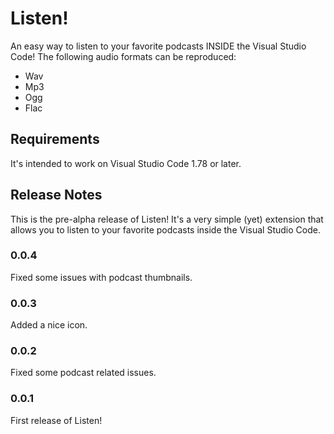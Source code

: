 # Listen!
An easy way to listen to your favorite podcasts INSIDE the Visual Studio Code!
The following audio formats can be reproduced:

 - Wav
 - Mp3
 - Ogg
 - Flac

## Requirements
It's intended to work on Visual Studio Code 1.78 or later.

## Release Notes
This is the pre-alpha release of Listen! It's a very simple (yet) extension that allows you to listen to your favorite podcasts inside the Visual Studio Code.

### 0.0.4
Fixed some issues with podcast thumbnails.

### 0.0.3
Added a nice icon.
### 0.0.2
Fixed some podcast related issues.

### 0.0.1
First release of Listen!
